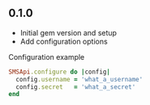 0.1.0
-----------
- Initial gem version and setup
- Add configuration options

Configuration example
```ruby
SMSApi.configure do |config|
  config.username = 'what_a_username'
  config.secret   = 'what_a_secret'
end
```

